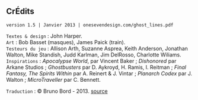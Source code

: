 ## CrÉdits

<p class="pull-right"><code>version 1.5 | Janvier 2013 | onesevendesign.com/ghost_lines.pdf</code></p>

`Textes & design` : John Harper.  
`Art` : Bob Basset (masques), James Paick (train).  
`Testeurs du jeu` : Allison Arth, Suzanne Asprea, Keith Anderson, Jonathan Walton,
Mike Standish, Judd Karlman, Jim DelRosso, Charlotte Wiliams.  
`Inspirations` : *Apocalypse World*, par Vincent Baker ; *Dishonored* par Arkane
Studios ; *Ghostbusters* par D. Aykroyd, H. Ramis, I. Reitman ; *Final Fantasy,
The Spirits Within* par A. Reinert & J. Vintar ; *Planarch Codex* par J. Walton ;
*MicroTraveller* par C. Bennett.

`Traduction` : &copy; Bruno Bord - 2013. [source](https://github.com/brunobord/ghostlines-fr)
